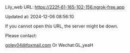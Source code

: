 Lily_web URL: https://222f-61-165-102-156.ngrok-free.app

Updated at: 2024-12-06 08:56:10

If you cannot open this URL, the server might be down.

Please contact: 

goley04@foxmail.com Or Wechat:GL_yeaH